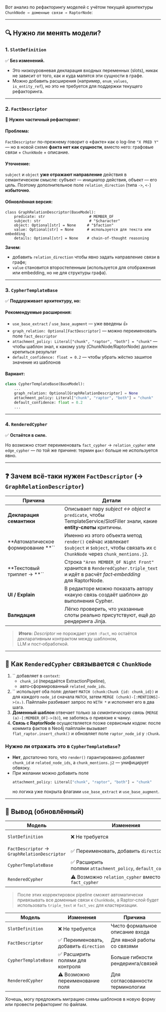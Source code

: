 Вот анализ по рефакторингу моделей с учётом текущей архитектуры `ChunkNode → доменные связи → RaptorNode`:

---

## 🔍 Нужно ли менять модели?

### 1. `SlotDefinition`

✅ **Без изменений.**

- Это низкоуровневая декларация входных переменных (slots), никак не зависит от того, как и куда мапятся эти сущности в графе.
- Можно добавить расширения (например, `enum_values`, `is_entity_ref`), но это не требуется для поддержки текущего рефакторинга.

---

### 2. `FactDescriptor`

🔁 **Нужен частичный рефакторинг:**

#### Проблема:

`FactDescriptor` по-прежнему говорит о «факте» как о log-line `"X PRED Y"` — но в новой схеме **факта нет как сущности**, вместо него: графовые связи + `ChunkNode` + описание.

#### Уточнение:

`subject` и `object` **уже отражают направление** действия в семантическом смысле: субъект — инициатор действия, объект — его цель. Поэтому дополнительное поле `relation_direction` (типа `->`, `<-`) **избыточно**.

#### Обновлённая версия:

```pythonpython
class GraphRelationDescriptor(BaseModel):
    predicate: str                    # MEMBER_OF
    subject: str                      # "$character"
    object: Optional[str] = None     # "$faction"
    value: Optional[str] = None      # используется для текста или embedding
    details: Optional[str] = None    # chain-of-thought reasoning
```

**Зачем:**

- добавить `relation_direction` чтобы явно задать направление связи в графе;
- `value` становится второстепенным (используется для отображения или embedding, но не для структуры графа).

---

### 3. `CypherTemplateBase`

✅ **Поддерживает архитектуру, но:**

#### Рекомендуемые расширения:

- `use_base_extract` / `use_base_augment` — уже введены 👍
- `graph_relation: Optional[FactDescriptor]` — можно переименовать поле `fact_descriptor`
- `attachment_policy: Literal["chunk", "raptor", "both"] = "chunk"` — чтобы шаблон знал, к какому узлу (ChunkNode/RaptorNode) должен крепиться результат
- `default_confidence: float = 0.2` — чтобы убрать жёстко зашитое значение из шаблонов

#### Вариант:

```python
class CypherTemplateBase(BaseModel):
    ...
    graph_relation: Optional[GraphRelationDescriptor] = None
    attachment_policy: Literal["chunk", "raptor", "both"] = "chunk"
    default_confidence: float = 0.2
    ...
```

---

### 4. `RenderedCypher`

✅ **Остаётся в силе.**

Но возможно стоит переименовать `fact_cypher` → `relation_cypher` или `edge_cypher` — по той же причине: термин `факт` больше не используется явно.

---

## ❓ Зачем всё‑таки нужен `FactDescriptor` (→ `GraphRelationDescriptor`)

| Причина                                  | Детали                                                                                                                                 |
| ---------------------------------------- | -------------------------------------------------------------------------------------------------------------------------------------- |
| **Декларация семантики**                 | Описывает пару *subject ↔ object* и `predicate`, чтобы TemplateService/SlotFiller знали, какие **entity‑слоты** критичны.              |
| \*\*Автоматическое формирование \*\*\`\` | Именно из этого объекта метод `render()` сейчас извлекает `$subject` и `$object`, чтобы связать их с `ChunkNode` через `chunk_mentions.j2`. |
| \*\*Текстовый триплет → \*\*\`\`         | Строка `"Aren MEMBER_OF Night Front"` хранится в `RenderedCypher.triple_text` и идёт в расчёт *fact‑embedding* для RaptorNode.         |
| **UI / Explain**                         | В редакторе можно показать автору «какую связь создаёт шаблон» до выполнения Cypher.                                                   |
| **Валидация**                            | Лёгко проверить, что указанные слоты реально присутствуют, ещё до рендеринга Jinja.                                                    |

>  **Итого:** *Descriptor* не порождает узел `:Fact`, но остаётся декларативным контрактом между шаблоном, LLM и пост‑обработкой.

---

## 🔗 Как `RenderedCypher` связывается с `ChunkNode`

1. \`\` добавляет в `context`:
   - `chunk_id` (передаётся ExtractionPipeline),
   - авто‑сформированный `related_node_ids`.
2. \`\` использует оба поля: делает `MATCH (chunk:Chunk {id: chunk_id})` и для
   каждого `node_id` сначала `MATCH`, затем `MERGE (chunk)-[:MENTIONS]->(xᵢ)`.
   Пайплайн разбивает запрос по ``WITH *`` и исполняет его в два шага.
3. **Доменный шаблон** отвечает только за *семантическую связь* (`MERGE (a)-[:MEMBER_OF]->(b)`), не заботясь о привязке к чанку.
4. **Связь с RaptorNode** осуществляется позже сервисным кодом: после коммита фактов в Neo4j пайплайн вызывает `flat_raptor.insert_chunk()` и обновляет поле `raptor_node_id` у `:Chunk`.

### Нужно ли отражать это в `CypherTemplateBase`?

- **Нет**, достаточно того, что `render()` гарантированно добавляет `chunk_id` и `related_node_ids`, а `chunk_mentions.j2` — унифицирует обвязку.
- При желании можно добавить поле
  ```python
  attachment_policy: Literal["chunk", "raptor", "both"] = "chunk"
  ```
  но логика уже покрыта флагами `use_base_extract` и `use_base_augment`.

---

## 🧠 Вывод (обновлённый)

| Модель                                       | Изменения                                                    | Причина                                               |
| -------------------------------------------- | ------------------------------------------------------------ | ----------------------------------------------------- |
| `SlotDefinition`                             | ❌ Не требуется                                               | Чисто формальное описание входа                       |
| `FactDescriptor` → `GraphRelationDescriptor` | ✅ Переименовать, добавить `direction`                        | Декларирует семантику связи и служит для `fact_vec`   |
| `CypherTemplateBase`                         | ✅ Расширить полями `attachment_policy`, `default_confidence` | Гибкость рендеринга и контроля связей                 |
| `RenderedCypher`                             | ⚠️ Возможно `relation_cypher` вместо `fact_cypher`           | Терминология («факт» больше не нужен)                 |

> После этих корректировок pipeline сможет автоматически привязывать все доменные связи к `ChunkNode`, а Raptor‑слой будет использовать `triple_text` и `fact_vec` для кластеризации.

| Модель               | Изменения                             | Причина                           |
| -------------------- | ------------------------------------- | --------------------------------- |
| `SlotDefinition`     | ❌ Не требуется                        | Чисто формальное описание входа   |
| `FactDescriptor`     | ✅ Переименовать, добавить `direction` | Для явной работы со связями       |
| `CypherTemplateBase` | ✅ Расширить полями для контроля       | Больше гибкости рендеринга/связей |
| `RenderedCypher`     | ⚠️ Возможно переименование поля       | Для согласованности терминологии  |

Хочешь, могу предложить миграцию схемы шаблонов в новую форму или провести рефакторинг по файлам.
